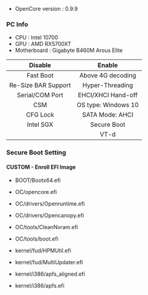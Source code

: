- OpenCore version : 0.9.9
### PC Info

- CPU : Intel 10700
- GPU : AMD RX5700XT
- Motherboard : Gigabyte B460M Arous Elite

	
|       Disable        |                 Enable                 |
| :------------------: | :------------------------------------: |
|      Fast Boot       |           Above 4G decoding            |
|  Re-Size BAR Support |            Hyper-Threading             |
|   Serial/COM Port    |           EHCI/XHCI Hand-off           |
|         CSM          |           OS type: Windows 10          |
|       CFG Lock       |            SATA Mode: AHCI             |
|      Intel SGX       |               Secure Boot              |
|                      |                  VT-d                  |



### Secure Boot Setting
  
#### CUSTOM - Enroll EFI Image

- BOOT/Bootx64.efi

- OC/opencore.efi

- OC/drivers/Openruntime.efi

- OC/drivers/Opencanopy.efi

- OC/tools/CleanNvram.efi

- OC/tools/boot.efi

- kernel/fud/HPMUtil.efi

- kernel/fud/MultiUpdater.efi

- kernel/i386/apfs_aligned.efi

- kernel/i386/apfs.efi


